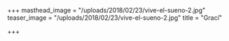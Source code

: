 +++
masthead_image = "/uploads/2018/02/23/vive-el-sueno-2.jpg"
teaser_image = "/uploads/2018/02/23/vive-el-sueno-2.jpg"
title = "Grací"

+++

